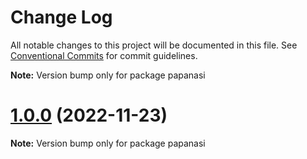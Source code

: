 # Change Log

All notable changes to this project will be documented in this file.
See [Conventional Commits](https://conventionalcommits.org) for commit guidelines.

**Note:** Version bump only for package papanasi

# [1.0.0](https://github.com/CKGrafico/papanasi/compare/v0.0.3...v1.0.0) (2022-11-23)

**Note:** Version bump only for package papanasi
